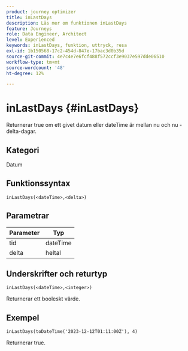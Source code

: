 ```yaml
---
product: journey optimizer
title: inLastDays
description: Läs mer om funktionen inLastDays
feature: Journeys
role: Data Engineer, Architect
level: Experienced
keywords: inLastDays, funktion, uttryck, resa
exl-id: 1b150568-17c2-454d-847e-17bac3d0b35d
source-git-commit: 4e7c4e7e6fcf488f572ccf3e9037e597dde06510
workflow-type: tm+mt
source-wordcount: '48'
ht-degree: 12%

---
```


# inLastDays {#inLastDays}

Returnerar true om ett givet datum eller dateTime är mellan nu och nu - delta-dagar.

## Kategori

Datum

## Funktionssyntax

`inLastDays(<dateTime>,<delta>)`

## Parametrar

| Parameter | Typ |
|-----------|------------------|
| tid | dateTime |
| delta | heltal |

## Underskrifter och returtyp

`inLastDays(<dateTime>,<integer>)`

Returnerar ett booleskt värde.

## Exempel

`inLastDays(toDateTime('2023-12-12T01:11:00Z'), 4)`

Returnerar true.
